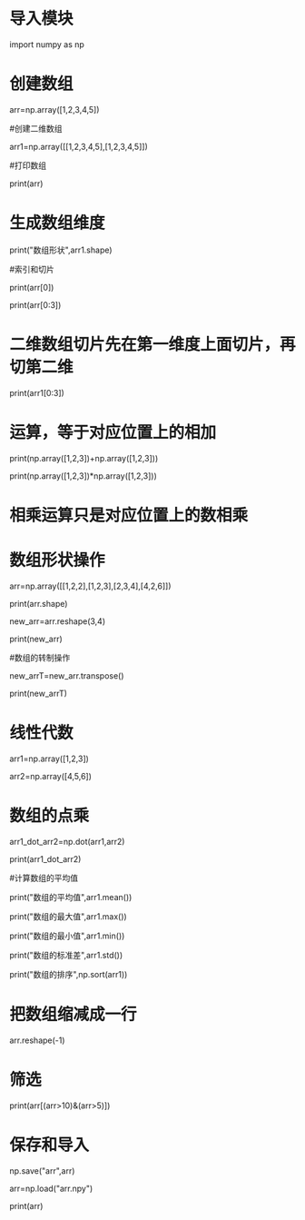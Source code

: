 # 导入模块

import numpy as np

  

# 创建数组

arr=np.array([1,2,3,4,5])

  

#创建二维数组

arr1=np.array([[1,2,3,4,5],[1,2,3,4,5]])

  

#打印数组

print(arr)

  

# 生成数组维度

print("数组形状",arr1.shape)

  

#索引和切片

print(arr[0])

print(arr[0:3])

# 二维数组切片先在第一维度上面切片，再切第二维

print(arr1[0:3])

  

# 运算，等于对应位置上的相加

print(np.array([1,2,3])+np.array([1,2,3]))

print(np.array([1,2,3])*np.array([1,2,3]))

# 相乘运算只是对应位置上的数相乘

  

# 数组形状操作

arr=np.array([[1,2,2],[1,2,3],[2,3,4],[4,2,6]])

print(arr.shape)

new_arr=arr.reshape(3,4)

print(new_arr)

  

#数组的转制操作

new_arrT=new_arr.transpose()

print(new_arrT)

  

# 线性代数

arr1=np.array([1,2,3])

arr2=np.array([4,5,6])

# 数组的点乘

arr1_dot_arr2=np.dot(arr1,arr2)

print(arr1_dot_arr2)

  

#计算数组的平均值

print("数组的平均值",arr1.mean())

print("数组的最大值",arr1.max())

print("数组的最小值",arr1.min())

print("数组的标准差",arr1.std())  

print("数组的排序",np.sort(arr1))

# 把数组缩减成一行

arr.reshape(-1)

# 筛选

print(arr[(arr>10)&(arr>5)])

  

# 保存和导入

np.save("arr",arr)

arr=np.load("arr.npy")

print(arr)